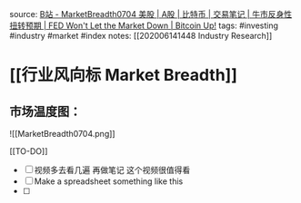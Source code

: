source: [B站 - MarketBreadth0704 美股 | A股 | 比特币 | 交易笔记 | 牛市反身性扭转预期 | FED Won't Let the Market Down | Bitcoin Up!](https://www.bilibili.com/video/BV1J5411Y7iB/)
tags: #investing #industry #market #index
notes: [[202006141448 Industry Research]]

# [[行业风向标 Market Breadth]]

## 市场温度图：
![[MarketBreadth0704.png]]

[[TO-DO]]
- [ ] 视频多去看几遍 再做笔记 这个视频很值得看
- [ ] Make a spreadsheet something like this
- [ ] 
